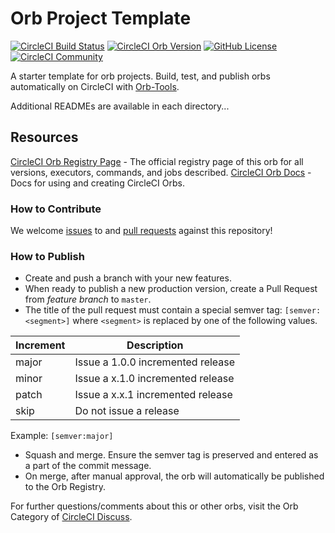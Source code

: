 # Orb Project Template

[![CircleCI Build Status](https://circleci.com/gh/Lingom-KSR/securin-orb.svg?style=shield "CircleCI Build Status")](https://circleci.com/gh/Lingom-KSR/securin-orb) [![CircleCI Orb Version](https://badges.circleci.com/orbs/securin/C:\Users\Lingom\Documents\Projects\securin-orb.svg)](https://circleci.com/orbs/registry/orb/securin/C:\Users\Lingom\Documents\Projects\securin-orb) [![GitHub License](https://img.shields.io/badge/license-MIT-lightgrey.svg)](https://raw.githubusercontent.com/Lingom-KSR/securin-orb/master/LICENSE) [![CircleCI Community](https://img.shields.io/badge/community-CircleCI%20Discuss-343434.svg)](https://discuss.circleci.com/c/ecosystem/orbs)



A starter template for orb projects. Build, test, and publish orbs automatically on CircleCI with [Orb-Tools](https://circleci.com/orbs/registry/orb/circleci/orb-tools).

Additional READMEs are available in each directory...



## Resources

[CircleCI Orb Registry Page](https://circleci.com/orbs/registry/orb/securin/securin-orb) - The official registry page of this orb for all versions, executors, commands, and jobs described.
[CircleCI Orb Docs](https://circleci.com/docs/2.0/orb-intro/#section=configuration) - Docs for using and creating CircleCI Orbs.

### How to Contribute

We welcome [issues](https://github.com/Lingom-KSR/securin-orb/issues) to and [pull requests](https://github.com/Lingom-KSR/securin-orb/pulls) against this repository!

### How to Publish
* Create and push a branch with your new features.
* When ready to publish a new production version, create a Pull Request from _feature branch_ to `master`.
* The title of the pull request must contain a special semver tag: `[semver:<segment>]` where `<segment>` is replaced by one of the following values.

| Increment | Description|
| ----------| -----------|
| major     | Issue a 1.0.0 incremented release|
| minor     | Issue a x.1.0 incremented release|
| patch     | Issue a x.x.1 incremented release|
| skip      | Do not issue a release|

Example: `[semver:major]`

* Squash and merge. Ensure the semver tag is preserved and entered as a part of the commit message.
* On merge, after manual approval, the orb will automatically be published to the Orb Registry.


For further questions/comments about this or other orbs, visit the Orb Category of [CircleCI Discuss](https://discuss.circleci.com/c/orbs).

